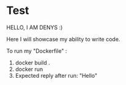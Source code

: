 # Test
HELLO, I AM DENYS :)

Here I will showcase my ability to write code.

To run my "Dockerfile" :
1. docker build .
2. docker run
3. Expected reply after run: "Hello"